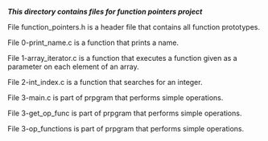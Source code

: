 ***This directory contains files for function pointers project***

File function_pointers.h is a header file that contains all function prototypes.<br>

File 0-print_name.c is a function that prints a name.<br>

File 1-array_iterator.c is a function that executes a function given as a
parameter on each element of an array.<br>

File 2-int_index.c is a function that searches for an integer.<br>

File 3-main.c is part of prpgram that performs simple operations.

File 3-get_op_func is part of prpgram that performs simple operations.

File 3-op_functions is part of prpgram that performs simple operations.